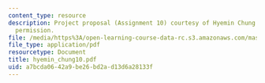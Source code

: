 ```yaml
---
content_type: resource
description: Project proposal (Assignment 10) courtesy of Hyemin Chung and used with
  permission.
file: /media/https%3A/open-learning-course-data-rc.s3.amazonaws.com/mas-961-seminar-on-deep-engagement-fall-2004/a7bcda0642a9be26bd2ad13d6a28133f_hyemin_chung10.pdf
file_type: application/pdf
resourcetype: Document
title: hyemin_chung10.pdf
uid: a7bcda06-42a9-be26-bd2a-d13d6a28133f
---
```

